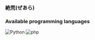 ### 絶荒(ぜあら)
<h3>Available programming languages</h3>
<img alt="Python" src="https://img.shields.io/badge/python-3670A0?style=flat-square&logo=python&logoColor=ffdd54" />
<img alt="php" src="https://img.shields.io/badge/php-3670A0?style=flat-square&logo=php&logoColor=ffdd54" />
<!--
**zearakun/zearakun** is a ✨ _special_ ✨ repository because its `README.md` (this file) appears on your GitHub profile.

Here are some ideas to get you started:

- 🔭 I’m currently working on ...
- 🌱 I’m currently learning ...
- 👯 I’m looking to collaborate on ...
- 🤔 I’m looking for help with ...
- 💬 Ask me about ...
- 📫 How to reach me: ...
- 😄 Pronouns: ...
- ⚡ Fun fact: ...
-->
